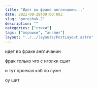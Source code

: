 ```yaml
---
title: "Идет во фраке англичанин..."
date: 2022-08-28T00:00:00Z
slug: "poroshok-2"
description: ""
categories: ["стихи"]
tags: ["порошки", "англия"]
layout: "../../layouts/PostLayout.astro"
---
```


идет во фраке англичанин

фрак только что с иголки сшит

и тут проехал кэб по луже

оу шит
